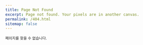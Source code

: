 ```yaml
---
title: Page Not Found
excerpt: Page not found. Your pixels are in another canvas.
permalink: /404.html
sitemap: false
---
```


<small>페이지를 찾을 수 없습니다.</small>
